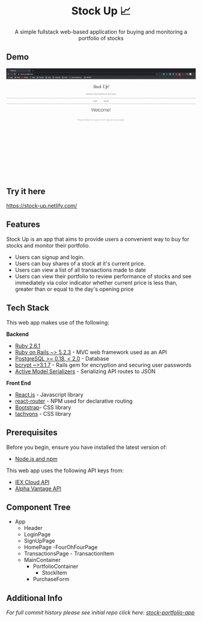 <h1 align='center'><b> Stock Up 📈</b></h1>  
<p align='center'>
    A simple fullstack web-based application for buying and monitoring a portfolio of stocks
</p>

**Demo** 
------------
![stock-up-demo](images/stock-up.gif)

**Try it here** 
------------
https://stock-up.netlify.com/

**Features**
------------
Stock Up is an app that aims to provide users a convenient way to buy for stocks and monitor their portfolio. 
- Users can signup and login. 
- Users can buy shares of a stock at it's current price.
- Users can view a list of all transactions made to date
- Users can view their portfolio to review performance of stocks and see immediately via color indicator whether current price is less than, greater than or equal to the day's opening price


**Tech Stack**
--------------

This web app makes use of the following:

**Backend**

-   [Ruby 2.6.1](https://www.ruby-lang.org/en/)
-   [Ruby on Rails ~> 5.2.3](https://rubyonrails.org/) - MVC web framework used as an API
-   [PostgreSQL >= 0.18, < 2.0](https://www.postgresql.org/) - Database
-   [bcrypt ~>3.1.7](https://github.com/codahale/bcrypt-ruby) - Rails gem for encryption and securing user passwords
-   [Active Model Serializers](https://github.com/rails-api/active_model_serializers) - Serializing API routes to JSON




**Front End**


-   [React.js](https://reactjs.org/) - Javascript library
-   [react-router](https://github.com/ReactTraining/react-router#readme) - NPM used for declarative routing
-   [Bootstrap](https://getbootstrap.com/)- CSS library
-   [tachyons](https://tachyons.io/) - CSS library



**Prerequisites**
-----------------

Before you begin, ensure you have installed the latest version of:

-   [Node.js and npm](https://nodejs.org/en/)

This web app uses the following API keys from:

-   [IEX Cloud API](https://iexcloud.io/docs/api/)
-   [Alpha Vantage API](https://www.alphavantage.co/documentation/)


 **Component Tree**
--------------------
- App
    - Header
    - LoginPage
    - SignUpPage
    - HomePage
    -FourOhFourPage
    - TransactionsPage
            - TransactionItem
    - MainContainer
        - PortfolioContainer
            - StockItem
        - PurchaseForm
        


**Additional Info**
--------------------------------

*For full commit history  please see initial repo click here: [stock-portfolio-app](https://github.com/robin-raq/stock-portfolio-app)*
